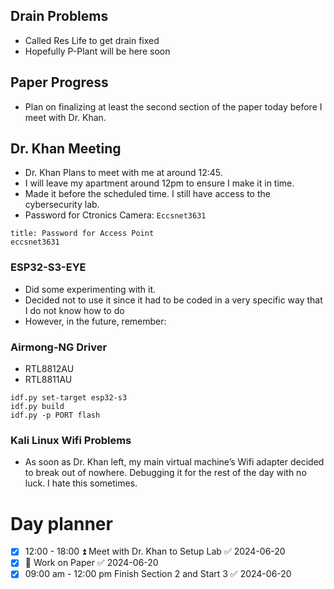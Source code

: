 
## Drain Problems
- Called Res Life to get drain fixed
- Hopefully P-Plant will be here soon

## Paper Progress
- Plan on finalizing at least the second section of the paper today before I meet with Dr. Khan.

## Dr. Khan Meeting
- Dr. Khan Plans to meet with me at around 12:45.
- I will leave my apartment around 12pm to ensure I make it in time.
- Made it before the scheduled time. I still have access to the cybersecurity lab.
- Password for Ctronics Camera: `Eccsnet3631`

```ad-important
title: Password for Access Point
eccsnet3631
```

### ESP32-S3-EYE
- Did some experimenting with it.
- Decided not to use it since it had to be coded in a very specific way that I do not know how to do
- However, in the future, remember:

### Airmong-NG Driver
- RTL8812AU
- RTL8811AU

```
idf.py set-target esp32-s3
idf.py build
idf.py -p PORT flash
```

### Kali Linux Wifi Problems
- As soon as Dr. Khan left, my main virtual machine’s Wifi adapter decided to break out of nowhere. Debugging it for the rest of the day with no luck. I hate this sometimes.
# Day planner
- [x] 12:00 - 18:00 ⏫ Meet with Dr. Khan to Setup Lab ✅ 2024-06-20
- [x] 🔼 Work on Paper ✅ 2024-06-20
- [x] 09:00 am - 12:00 pm Finish Section 2 and Start 3 ✅ 2024-06-20
